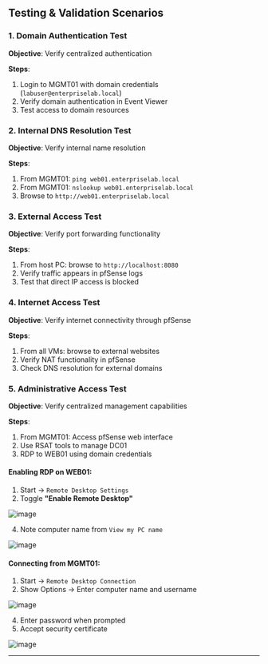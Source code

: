 ## Testing & Validation Scenarios

### 1. Domain Authentication Test
**Objective**: Verify centralized authentication

**Steps**:
1. Login to MGMT01 with domain credentials (`labuser@enterpriselab.local`)
2. Verify domain authentication in Event Viewer
3. Test access to domain resources

### 2. Internal DNS Resolution Test
**Objective**: Verify internal name resolution

**Steps**:
1. From MGMT01: `ping web01.enterpriselab.local`
2. From MGMT01: `nslookup web01.enterpriselab.local`
3. Browse to `http://web01.enterpriselab.local`

### 3. External Access Test
**Objective**: Verify port forwarding functionality

**Steps**:
1. From host PC: browse to `http://localhost:8080`
2. Verify traffic appears in pfSense logs
3. Test that direct IP access is blocked

### 4. Internet Access Test
**Objective**: Verify internet connectivity through pfSense

**Steps**:
1. From all VMs: browse to external websites
2. Verify NAT functionality in pfSense
3. Check DNS resolution for external domains

### 5. Administrative Access Test
**Objective**: Verify centralized management capabilities

**Steps**:
1. From MGMT01: Access pfSense web interface
2. Use RSAT tools to manage DC01
3. RDP to WEB01 using domain credentials

#### Enabling RDP on WEB01:
1. Start → `Remote Desktop Settings`
2. Toggle **"Enable Remote Desktop"**
   
![image](https://github.com/user-attachments/assets/9223207a-0d0e-4a37-856f-d6830f840bb9)

4. Note computer name from `View my PC name`
   
 ![image](https://github.com/user-attachments/assets/e54cb419-2bb5-477e-81e3-57952bfc2b6f)


#### Connecting from MGMT01:
1. Start → `Remote Desktop Connection`
2. Show Options → Enter computer name and username
   
![image](https://github.com/user-attachments/assets/a819d541-24a5-43cd-bcbb-5c4d9211722b)

4. Enter password when prompted
5. Accept security certificate
   
 ![image](https://github.com/user-attachments/assets/da3901a5-a493-49fb-8add-be495cb2d8fb)


---
